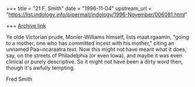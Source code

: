 +++
title = "21 F. Smith"
date = "1996-11-04"
upstream_url = "https://list.indology.info/pipermail/indology/1996-November/006081.html"

+++
[Archive link](https://list.indology.info/pipermail/indology/1996-November/006081.html)

Ye olde Victorian prude, Monier-Williams himself, lists maat.rgaamin, 
"going to a mother, one who has committed incest with his mother," citing 
an unnamed Paa~ncaraatra text. Now this might not have meant what it 
does, say, on the streets of Philadelphia (or even Iowa), and maybe it 
was even clinical or purely descriptive. So it might not have been a 
dirty word then, though it's awfully tempting.

Fred Smith




